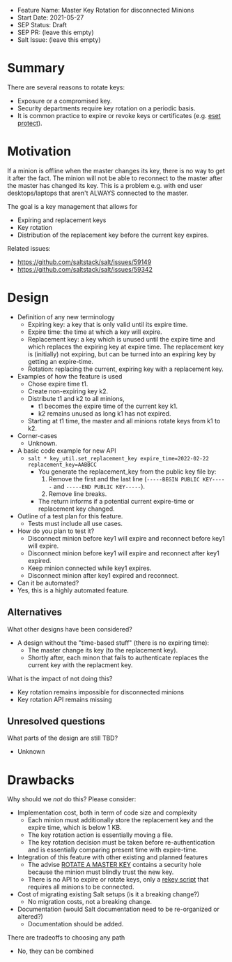 - Feature Name: Master Key Rotation for disconnected Minions
- Start Date: 2021-05-27
- SEP Status: Draft
- SEP PR: (leave this empty)
- Salt Issue: (leave this empty)

# Summary
[summary]: #summary

There are several reasons to rotate keys:
- Exposure or a compromised key.
- Security departments require key rotation on a periodic basis.
- It is common practice to expire or revoke keys or certificates (e.g. [eset protect](https://help.eset.com/protect_admin/80/en-US/certificate_replacement.html)).


# Motivation
[motivation]: #motivation

If a minion is offline when the master changes its key, there is no way to get it after the fact. The minion will not be able to reconnect to the master after the master has changed its key. This is a problem e.g. with end user desktops/laptops that aren't ALWAYS connected to the master.

The goal is a key management that allows for
- Expiring and replacement keys
- Key rotation
- Distribution of the replacement key before the current key expires.

Related issues:
- https://github.com/saltstack/salt/issues/59149
- https://github.com/saltstack/salt/issues/59342


# Design
[design]: #detailed-design

- Definition of any new terminology
  - Expiring key: a key that is only valid until its expire time.
  - Expire time: the time at which a key will expire.
  - Replacement key: a key which is unused until the expire time and which replaces the expiring key at expire time. The replacement key is (initially) not expiring, but can be turned into an expiring key by getting an expire-time.
  - Rotation: replacing the current, expiring key with a replacement key.
- Examples of how the feature is used
  - Chose expire time t1.
  - Create non-expiring key k2.
  - Distribute t1 and k2 to all minions,
    - t1 becomes the expire time of the current key k1.
    - k2 remains unused as long k1 has not expired.
  - Starting at t1 time, the master and all minions rotate keys from k1 to k2.
- Corner-cases
  - Unknown.
- A basic code example for new  API
  - `salt * key_util.set_replacement_key expire_time=2022-02-22 replacement_key=AABBCC`
    - You generate the replacement_key from the public key file by:
      1) Remove the first and the last line (`-----BEGIN PUBLIC KEY-----` and `-----END PUBLIC KEY-----`).
      2) Remove line breaks.
    - The return informs if a potential current expire-time or replacement key changed.
- Outline of a test plan for this feature.
  - Tests must include all use cases.
- How do you plan to test it?
  - Disconnect minion before key1 will expire and reconnect before key1 will expire.
  - Disconnect minion before key1 will expire and reconnect after key1 expired.
  - Keep minion connected while key1 expires.
  - Disconnect minion after key1 expired and reconnect.
- Can it be automated?
 - Yes, this is a highly automated feature.


## Alternatives
[alternatives]: #alternatives

What other designs have been considered?
- A design without the "time-based stuff" (there is no expiring time):
  - The master change its key (to the replacement key).
  - Shortly after, each minon that fails to authenticate replaces the current key with the replacment key.

What is the impact of not doing this?
- Key rotation remains impossible for disconnected minions
- Key rotation API remains missing


## Unresolved questions
[unresolved]: #unresolved-questions

What parts of the design are still TBD?
- Unknown

# Drawbacks
[drawbacks]: #drawbacks

Why should we *not* do this? Please consider:

- Implementation cost, both in term of code size and complexity
  - Each minion must additionally store the replacement key and the expire time, which is below 1 KB.
  - The key rotation action is essentially moving a file.
  - The key rotation decision must be taken before re-authentication and is essentially comparing present time with expire-time.
- Integration of this feature with other existing and planned features
  - The advise [ROTATE A MASTER KEY](https://docs.saltproject.io/en/latest/topics/hardening.html#rotate-a-master-key) contains a security hole because the minion must blindly trust the new key.
  - There is no API to expire or rotate keys, only a [rekey script](https://github.com/dwoz/salt-rekey/) that requires all minions to be connected.
- Cost of migrating existing Salt setups (is it a breaking change?)
  - No migration costs, not a breaking change.
- Documentation (would Salt documentation need to be re-organized or altered?)
  - Documentation should be added.


There are tradeoffs to choosing any path
- No, they can be combined
